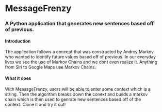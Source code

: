 # MessageFrenzy

### A Python application that generates new sentences based off of previous.

#### Introduction
The application follows a concept that was constructed by Andrey Markov who wanted to identify future values based off of previous. In our everyday lives we see the use of Markov Chains and we dont even realize it. Anything from Siri to Google Maps use Markov Chains. 

#### What it does
With MessageFrenzy, users will be able to enter some context which is a string. Then the algorithm breaks down the conext and builds a markov chain which is then used to genrate new sentences based off of the context. Clone it and try it out!
